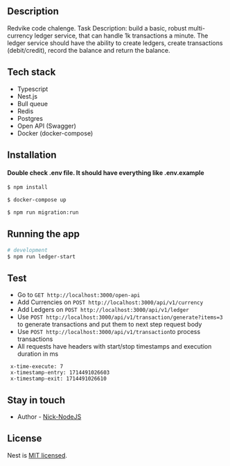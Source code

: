 ## Description

Redvike code chalenge. Task Description: build a basic, robust multi-currency ledger service, that can handle 1k transactions a minute. The ledger service should have the ability to create ledgers, create transactions (debit/credit), record the balance and return the balance.

## Tech stack
- Typescript
- Nest.js
- Bull queue
- Redis
- Postgres
- Open API (Swagger)
- Docker (docker-compose)

## Installation

#### Double check .env file. It should have everything like .env.example


```bash
$ npm install

$ docker-compose up

$ npm run migration:run

```


## Running the app

```bash
# development
$ npm run ledger-start
```

## Test

- Go to `GET http://localhost:3000/open-api`
- Add Currencies on `POST http://localhost:3000/api/v1/currency`
- Add Ledgers on `POST http://localhost:3000/api/v1/ledger`
- Use `POST http://localhost:3000/api/v1/transaction/generate?items=3` to generate transactions and put them to next step request body
- Use `POST http://localhost:3000/api/v1/transaction`to process transactions
- All requests have headers with start/stop timestamps and execution duration in ms
```
 x-time-execute: 7 
 x-timestamp-entry: 1714491026603 
 x-timestamp-exit: 1714491026610 
 ```


## Stay in touch

- Author - [Nick-NodeJS](https://www.linkedin.com/in/mykola-borodyn)

## License

Nest is [MIT licensed](LICENSE).
